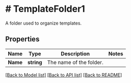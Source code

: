 # # TemplateFolder1
A folder used to organize templates.

## Properties 


Name | Type | Description | Notes
------------ | ------------- | ------------- | -------------
**Name**| **string** | The name of the folder.  |


[[Back to Model list]](../../README.md#models) [[Back to API list]](../../README.md#endpoints) [[Back to README]](../../README.md)

